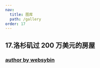 ```yaml
---
nav:
  title: 图库
  path: /gallery
order: 17
---
```


## 17.洛杉矶过 200 万美元的房屋

### [author by websybin](https://github.com/websybin)

<code src= './losAngelesHomes.tsx'>
